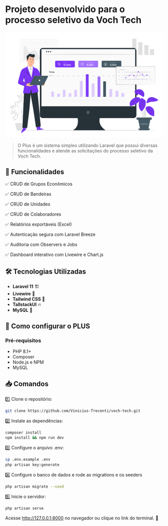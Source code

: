 # Projeto desenvolvido para o processo seletivo da Voch Tech

<div align="center">
  <img src="public/logo.svg" alt="logo" width="600">
</div>

> O Plus é um sistema simples utilizando Laravel que possui diversas funcionalidades e atende as solicitações do processo seletivo da Voch Tech.

## 📌 Funcionalidades
✅ CRUD de Grupos Econômicos 

✅ CRUD de Bandeiras 

✅ CRUD de Unidades

✅ CRUD de Colaboradores 

✅ Relatórios exportáveis (Excel)  

✅ Autenticação segura com Laravel Breeze  

✅ Auditoria com Observers e Jobs  

✅ Dashboard interativo com Livewire e Chart.js  


## 🛠️ Tecnologias Utilizadas
- **Laravel 11** 🏗️
- **Livewire** 👾  
- **Tailwind CSS** 🎨
- **TallstackUI** 🔥    
- **MySQL** 🐬


## 🔧 Como configurar o PLUS

###  Pré-requisitos
- PHP 8.1+
- Composer
- Node.js e NPM
- MySQL

## 📥 Comandos

1️⃣ Clone o repositório:  
```bash
git clone https://github.com/Vinicius-Trecenti/voch-tech.git
```

2️⃣ Instale as dependências:
```bash
composer install
npm install && npm run dev
```

3️⃣ Configure o arquivo .env:
```bash
cp .env.example .env
php artisan key:generate
```

4️⃣ Configure o banco de dados e rode as migrations e os seeders
```bash
php artisan migrate --seed
```

5️⃣ Inicie o servidor:

```bash
php artisan serve
```
Acesse http://127.0.0.1:8000 no navegador ou clique no link do terminal. 🎉

